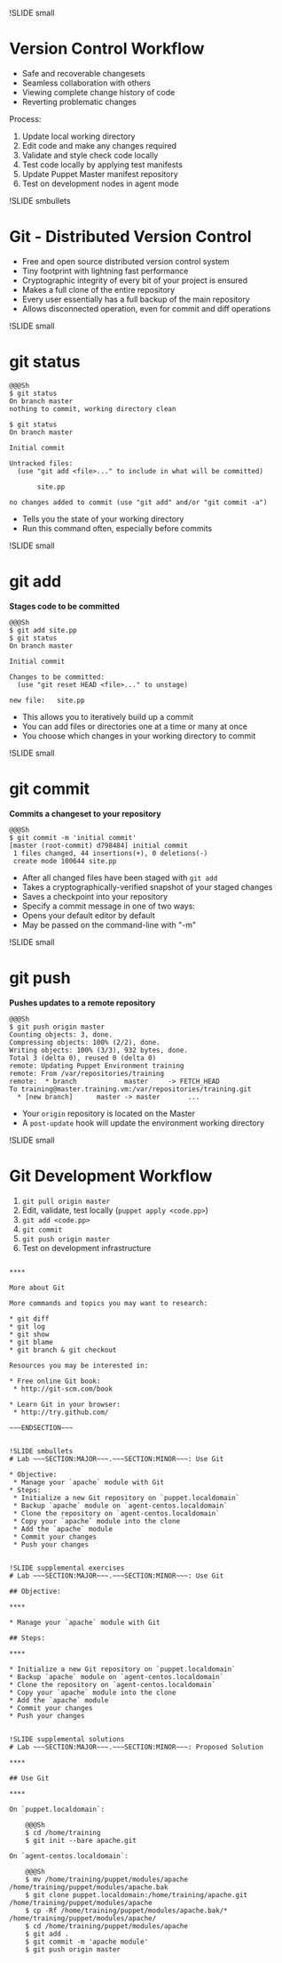 !SLIDE small
# Version Control Workflow

* Safe and recoverable changesets
* Seamless collaboration with others
* Viewing complete change history of code
* Reverting problematic changes

Process:

1. Update local working directory
2. Edit code and make any changes required
3. Validate and style check code locally
4. Test code locally by applying test manifests
5. Update Puppet Master manifest repository
6. Test on development nodes in agent mode


!SLIDE smbullets
# Git - Distributed Version Control

* Free and open source distributed version control system
* Tiny footprint with lightning fast performance
* Cryptographic integrity of every bit of your project is ensured
* Makes a full clone of the entire repository
* Every user essentially has a full backup of the main repository
* Allows disconnected operation, even for commit and diff operations


!SLIDE small
# git status

    @@@Sh
    $ git status
    On branch master
    nothing to commit, working directory clean

    $ git status
    On branch master
    
    Initial commit

    Untracked files:
      (use "git add <file>..." to include in what will be committed)

           site.pp

    no changes added to commit (use "git add" and/or "git commit -a")

* Tells you the state of your working directory
* Run this command often, especially before commits


!SLIDE small
# git add

**Stages code to be committed**

    @@@Sh
    $ git add site.pp
    $ git status
    On branch master

    Initial commit

    Changes to be committed:
      (use "git reset HEAD <file>..." to unstage)

	new file:   site.pp

* This allows you to iteratively build up a commit
* You can add files or directories one at a time or many at once
* You choose which changes in your working directory to commit


!SLIDE small
# git commit

**Commits a changeset to your repository**

    @@@Sh
    $ git commit -m 'initial commit'
    [master (root-commit) d798484] initial commit
     1 files changed, 44 insertions(+), 0 deletions(-)
     create mode 100644 site.pp

* After all changed files have been staged with `git add`
* Takes a cryptographically-verified snapshot of your staged changes
* Saves a checkpoint into your repository
* Specify a commit message in one of two ways:
 * Opens your default editor by default
 * May be passed on the command-line with "-m"


!SLIDE small
# git push

**Pushes updates to a remote repository**

    @@@Sh
    $ git push origin master
    Counting objects: 3, done.
    Compressing objects: 100% (2/2), done.
    Writing objects: 100% (3/3), 932 bytes, done.
    Total 3 (delta 0), reused 0 (delta 0)
    remote: Updating Puppet Environment training
    remote: From /var/repositories/training
    remote:  * branch            master     -> FETCH_HEAD
    To training@master.training.vm:/var/repositories/training.git
      * [new branch]      master -> master       ...

* Your `origin` repository is located on the Master
* A `post-update` hook will update the environment working directory


!SLIDE small
# Git Development Workflow

1. `git pull origin master`
2. Edit, validate, test locally (`puppet apply <code.pp>`)
3. `git add <code.pp>`
4. `git commit`
5. `git push origin master`
6. Test on development infrastructure

~~~SECTION:handouts~~~

****

More about Git

More commands and topics you may want to research:

* git diff
* git log
* git show
* git blame
* git branch & git checkout

Resources you may be interested in:

* Free online Git book:
 * http://git-scm.com/book

* Learn Git in your browser:
 * http://try.github.com/

~~~ENDSECTION~~~


!SLIDE smbullets
# Lab ~~~SECTION:MAJOR~~~.~~~SECTION:MINOR~~~: Use Git

* Objective:
 * Manage your `apache` module with Git
* Steps:
 * Initialize a new Git repository on `puppet.localdomain`
 * Backup `apache` module on `agent-centos.localdomain`
 * Clone the repository on `agent-centos.localdomain`
 * Copy your `apache` module into the clone
 * Add the `apache` module
 * Commit your changes
 * Push your changes


!SLIDE supplemental exercises
# Lab ~~~SECTION:MAJOR~~~.~~~SECTION:MINOR~~~: Use Git

## Objective:

****

* Manage your `apache` module with Git

## Steps:

****

* Initialize a new Git repository on `puppet.localdomain`
* Backup `apache` module on `agent-centos.localdomain`
* Clone the repository on `agent-centos.localdomain`
* Copy your `apache` module into the clone
* Add the `apache` module
* Commit your changes
* Push your changes


!SLIDE supplemental solutions
# Lab ~~~SECTION:MAJOR~~~.~~~SECTION:MINOR~~~: Proposed Solution

****

## Use Git

****

On `puppet.localdomain`:

    @@@Sh
    $ cd /home/training
    $ git init --bare apache.git

On `agent-centos.localdomain`:

    @@@Sh
    $ mv /home/training/puppet/modules/apache /home/training/puppet/modules/apache.bak
    $ git clone puppet.localdomain:/home/training/apache.git /home/training/puppet/modules/apache
    $ cp -Rf /home/training/puppet/modules/apache.bak/* /home/training/puppet/modules/apache/
    $ cd /home/training/puppet/modules/apache
    $ git add .
    $ git commit -m 'apache module'
    $ git push origin master

